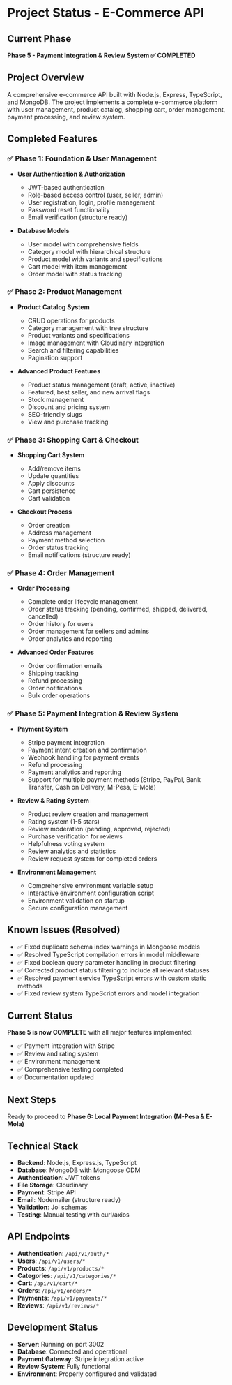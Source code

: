 # Project Status - E-Commerce API

## Current Phase
**Phase 5 - Payment Integration & Review System ✅ COMPLETED**

## Project Overview
A comprehensive e-commerce API built with Node.js, Express, TypeScript, and MongoDB. The project implements a complete e-commerce platform with user management, product catalog, shopping cart, order management, payment processing, and review system.

## Completed Features

### ✅ Phase 1: Foundation & User Management
- **User Authentication & Authorization**
  - JWT-based authentication
  - Role-based access control (user, seller, admin)
  - User registration, login, profile management
  - Password reset functionality
  - Email verification (structure ready)

- **Database Models**
  - User model with comprehensive fields
  - Category model with hierarchical structure
  - Product model with variants and specifications
  - Cart model with item management
  - Order model with status tracking

### ✅ Phase 2: Product Management
- **Product Catalog System**
  - CRUD operations for products
  - Category management with tree structure
  - Product variants and specifications
  - Image management with Cloudinary integration
  - Search and filtering capabilities
  - Pagination support

- **Advanced Product Features**
  - Product status management (draft, active, inactive)
  - Featured, best seller, and new arrival flags
  - Stock management
  - Discount and pricing system
  - SEO-friendly slugs
  - View and purchase tracking

### ✅ Phase 3: Shopping Cart & Checkout
- **Shopping Cart System**
  - Add/remove items
  - Update quantities
  - Apply discounts
  - Cart persistence
  - Cart validation

- **Checkout Process**
  - Order creation
  - Address management
  - Payment method selection
  - Order status tracking
  - Email notifications (structure ready)

### ✅ Phase 4: Order Management
- **Order Processing**
  - Complete order lifecycle management
  - Order status tracking (pending, confirmed, shipped, delivered, cancelled)
  - Order history for users
  - Order management for sellers and admins
  - Order analytics and reporting

- **Advanced Order Features**
  - Order confirmation emails
  - Shipping tracking
  - Refund processing
  - Order notifications
  - Bulk order operations

### ✅ Phase 5: Payment Integration & Review System
- **Payment System**
  - Stripe payment integration
  - Payment intent creation and confirmation
  - Webhook handling for payment events
  - Refund processing
  - Payment analytics and reporting
  - Support for multiple payment methods (Stripe, PayPal, Bank Transfer, Cash on Delivery, M-Pesa, E-Mola)

- **Review & Rating System**
  - Product review creation and management
  - Rating system (1-5 stars)
  - Review moderation (pending, approved, rejected)
  - Purchase verification for reviews
  - Helpfulness voting system
  - Review analytics and statistics
  - Review request system for completed orders

- **Environment Management**
  - Comprehensive environment variable setup
  - Interactive environment configuration script
  - Environment validation on startup
  - Secure configuration management

## Known Issues (Resolved)
- ✅ Fixed duplicate schema index warnings in Mongoose models
- ✅ Resolved TypeScript compilation errors in model middleware
- ✅ Fixed boolean query parameter handling in product filtering
- ✅ Corrected product status filtering to include all relevant statuses
- ✅ Resolved payment service TypeScript errors with custom static methods
- ✅ Fixed review system TypeScript errors and model integration

## Current Status
**Phase 5 is now COMPLETE** with all major features implemented:
- ✅ Payment integration with Stripe
- ✅ Review and rating system
- ✅ Environment management
- ✅ Comprehensive testing completed
- ✅ Documentation updated

## Next Steps
Ready to proceed to **Phase 6: Local Payment Integration (M-Pesa & E-Mola)**

## Technical Stack
- **Backend**: Node.js, Express.js, TypeScript
- **Database**: MongoDB with Mongoose ODM
- **Authentication**: JWT tokens
- **File Storage**: Cloudinary
- **Payment**: Stripe API
- **Email**: Nodemailer (structure ready)
- **Validation**: Joi schemas
- **Testing**: Manual testing with curl/axios

## API Endpoints
- **Authentication**: `/api/v1/auth/*`
- **Users**: `/api/v1/users/*`
- **Products**: `/api/v1/products/*`
- **Categories**: `/api/v1/categories/*`
- **Cart**: `/api/v1/cart/*`
- **Orders**: `/api/v1/orders/*`
- **Payments**: `/api/v1/payments/*`
- **Reviews**: `/api/v1/reviews/*`

## Development Status
- **Server**: Running on port 3002
- **Database**: Connected and operational
- **Payment Gateway**: Stripe integration active
- **Review System**: Fully functional
- **Environment**: Properly configured and validated
